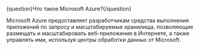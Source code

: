 {question}Что такое Microsoft Azure?{/question}

Microsoft Azure предоставляет разработчикам средства выполнения приложений по запросу и масштабируемые хранилища, позволяющие размещать и масштабировать веб-приложения в Интернете, а также управлять ими, используя центры обработки данных от Microsoft.
